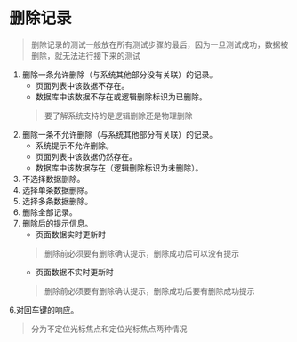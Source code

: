 # 删除记录

> 删除记录的测试一般放在所有测试步骤的最后，因为一旦测试成功，数据被删除，就无法进行接下来的测试

1. 删除一条允许删除（与系统其他部分没有关联）的记录。
   * 页面列表中该数据不存在。
   * 数据库中该数据不存在或逻辑删除标识为已删除。
    > 要了解系统支持的是逻辑删除还是物理删除  
2. 删除一条不允许删除（与系统其他部分有关联）的记录。
   * 系统提示不允许删除。
   * 页面列表中该数据仍然存在。
   * 数据库中该数据存在（逻辑删除标识为未删除）。
3. 不选择数据删除。
4. 选择单条数据删除。
5. 选择多条数据删除。
6. 删除全部记录。
7. 删除后的提示信息。
   * 页面数据实时更新时
    > 删除前必须要有删除确认提示，删除成功后可以没有提示
   * 页面数据不实时更新时
    > 删除前必须要有删除确认提示，删除成功后要有删除成功提示

6.对回车键的响应。
  > 分为不定位光标焦点和定位光标焦点两种情况